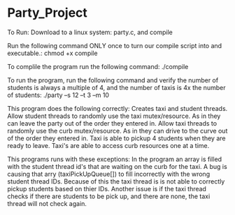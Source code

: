 # Party_Project


To Run: Download to a linux system: party.c, and compile

Run the following command ONLY once to turn our compile script into and executable.: 
chmod +x compile

To complile the program run the following command:  ./compile

To run the program, run the following command and verify the number of students is always a multiple of 4, and the number of taxis is 4x the number of students:
  ./party –s 12 –t 3 –m 10
  
  This program does the following correctly:
	Creates taxi and student threads.
	Allow student threads to randomly use the taxi mutex/resource. As in they can leave the party out of the order they entered in. 
	Allow taxi threads to randomly use the curb mutex/resource. As in they can drive to the curve out of the order they entered in.
	Taxi is able to pickup 4 students when they are ready to leave.
	Taxi's are able to access curb resources one at a time.
	

This programs runs with these exceptions:
	In the program an array is filled with the student thread id's that are waiting on the curb for the taxi. A bug is causing  that arry (taxiPickUpQueue[]) to fill incorrectly with the wrong student thread IDs. Because of this the taxi thread is is not able to correctly pickup students based on thier IDs.
	Another issue is if the taxi thread checks if there are students to be pick up, and there are none, the taxi thread will not check again.
